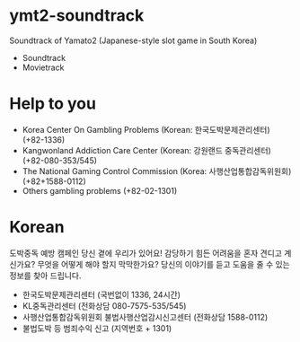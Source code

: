 # ymt2-soundtrack
Soundtrack of Yamato2 (Japanese-style slot game in South Korea)
- Soundtrack
- Movietrack

# Help to you
- Korea Center On Gambling Problems (Korean: 한국도박문제관리센터) (+82-1336)
- Kangwonland Addiction Care Center (Korean: 강원랜드 중독관리센터) (+82-080-353/545)
- The National Gaming Control Commission (Korea: 사행산업통합감독위원회) (+82+1588-0112)
- Others gambling problems (+82-02-1301)

# Korean
도박중독 예방 캠페인
당신 곁에 우리가 있어요!
감당하기 힘든 어려움을 혼자 견디고 계신가요?
무엇을 어떻게 해야 할지 막막한가요?
당신의 이야기를 듣고 도움을 줄 수 있는 정보를 찾아 드립니다.
- 한국도박문제관리센터 (국번없이 1336, 24시간)
- KL중독관리센터 (전화상담  080-7575-535/545)
- 사행산업통합감독위원회 불법사행산업감시신고센터 (전화상담 1588-0112)
- 불법도박 등 범죄수익 신고 (지역번호 + 1301)
